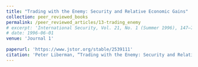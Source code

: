 ```yaml
---
title: "Trading with the Enemy: Security and Relative Economic Gains"
collection: peer_reviewed_books
permalink: /peer_reviewed_articles/13-trading_enemy
# excerpt: 'International Security, Vol. 21, No. 1 (Summer 1996), 147–75.'
# date: 1996-06-01
venue: 'Journal 1'
 
paperurl: 'https://www.jstor.org/stable/2539111' 
citation: 'Peter Liberman, “Trading with the Enemy: Security and Relative Economic Gains,” <i>International Security</i>, Vol. 21, No. 1 (Summer 1996): 147–75.'
---
```


<!-- [Download paper here](http://academicpages.github.io/files/paper1.pdf) -->

<!-- Recommended citation: Your Name, You. (2009). "Paper Title Number 1." <i>Journal 1</i>. 1(1). -->
